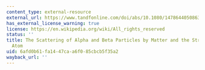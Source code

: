 ```yaml
---
content_type: external-resource
external_url: https://www.tandfonline.com/doi/abs/10.1080/14786440508637080
has_external_license_warning: true
license: https://en.wikipedia.org/wiki/All_rights_reserved
status: ''
title: The Scattering of Alpha and Beta Particles by Matter and the Structure of the
  Atom
uid: 6afd0b61-fa14-47ca-a6f0-85cbcb5f35a2
wayback_url: ''
---
```

